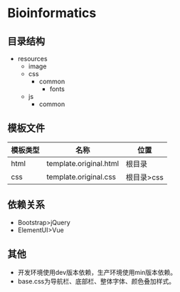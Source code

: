 
# Bioinformatics

## 目录结构

+ resources
    + image
    + css
        + common
            + fonts
    + js
        + common

## 模板文件

模板类型|名称|位置
-|-|-
html|template.original.html|根目录
css|template.original.css|根目录>css

## 依赖关系

+ Bootstrap>jQuery
+ ElementUI>Vue

## 其他

+ 开发环境使用dev版本依赖，生产环境使用min版本依赖。
+ base.css为导航栏、底部栏、整体字体、颜色叠加样式。
